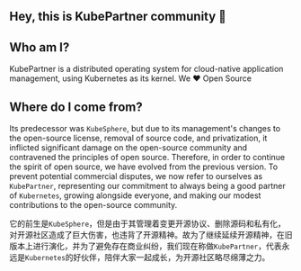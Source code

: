 ## Hey, this is KubePartner community 👋

## Who am I?
KubePartner is a distributed operating system for cloud-native application management, using Kubernetes as its kernel. We ❤️ Open Source

## Where do I come from?
Its predecessor was `KubeSphere`, but due to its management's changes to the open-source license, removal of source code, and privatization, it inflicted significant damage on the open-source community and contravened the principles of open source. Therefore, in order to continue the spirit of open source, we have evolved from the previous version. To prevent potential commercial disputes, we now refer to ourselves as `KubePartner`, representing our commitment to always being a good partner of `Kubernetes`, growing alongside everyone, and making our modest contributions to the open-source community.

它的前生是`KubeSphere`，但是由于其管理着变更开源协议、删除源码和私有化，对开源社区造成了巨大伤害，也违背了开源精神。故为了继续延续开源精神，在旧版本上进行演化，并为了避免存在商业纠纷，我们现在称做`KubePartner`，代表永远是`Kubernetes`的好伙伴，陪伴大家一起成长，为开源社区略尽绵薄之力。


<!--

**Here are some ideas to get you started:**

🙋‍♀️ A short introduction - what is your organization all about?
🌈 Contribution guidelines - how can the community get involved?
👩‍💻 Useful resources - where can the community find your docs? Is there anything else the community should know?
🍿 Fun facts - what does your team eat for breakfast?
🧙 Remember, you can do mighty things with the power of [Markdown](https://docs.github.com/github/writing-on-github/getting-started-with-writing-and-formatting-on-github/basic-writing-and-formatting-syntax)
-->
